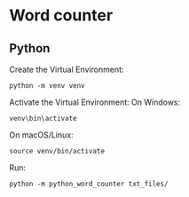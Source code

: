 # Word counter

## Python 
Create the Virtual Environment:
```
python -m venv venv
```

Activate the Virtual Environment:
On Windows:
```
venv\bin\activate
```
On macOS/Linux:
```
source venv/bin/activate
```

Run:
```
python -m python_word_counter txt_files/
```

